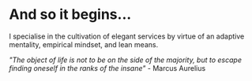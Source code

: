 # And so it begins...

I specialise in the cultivation of elegant services by virtue of an adaptive mentality, empirical mindset, and lean means.

_"The object of life is not to be on the side of the majority, but to escape finding oneself in the ranks of the insane"_ - Marcus Aurelius
